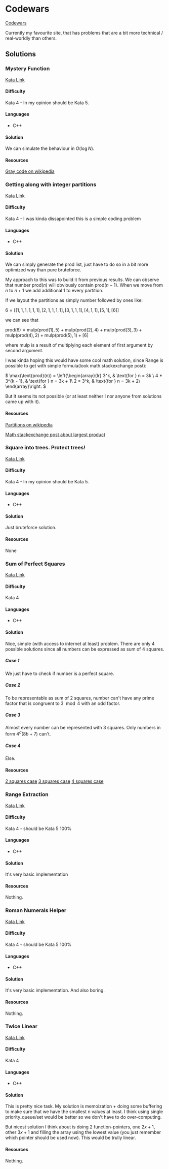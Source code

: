 # Codewars
[Codewars](https://www.codewars.com/dashboard)

Currently my favourite site, that has problems that are a bit more technical / real-worldly than others.

## Solutions
### Mystery Function
[Kata Link](https://www.codewars.com/kata/56b2abae51646a143400001d)

#### Difficulty
Kata 4 - In my opinion should be Kata 5.

#### Languages
* C++

#### Solution
We can simulate the behaviour in $O(\log{}N)$.

#### Resources
[Gray code on wikipedia](https://en.wikipedia.org/wiki/Gray_code)

### Getting along with integer partitions
[Kata Link](https://www.codewars.com/kata/55cf3b567fc0e02b0b00000b/cpp)

#### Difficulty
Kata 4  - I was kinda dissapointed this is a simple coding problem

#### Languages
* C++

#### Solution
We can simply generate the prod list, just have to do so in a bit more optimized way than pure bruteforce.

My approach to this was to build it from previous results. We can observe that number $\text{prod}(n)$ will obviously contain $\text{prod}(n - 1)$. When we move from $n$ to $n + 1$ we add additional 1 to every partition. 

If we layout the partitions as simply number followed by ones like: 

$6 = [[1, 1, 1, 1, 1, 1], [2, 1, 1, 1, 1], [3, 1, 1, 1], [4, 1, 1], [5, 1], [6]]$

we can see that

$\text{prod}(6) = \text{mulp}(\text{prod}(1), 5) + \text{mulp}(\text{prod}(2), 4) + \text{mulp}(\text{prod}(3), 3) + \text{mulp}(\text{prod}(4), 2) + \text{mulp}(\text{prod}(5), 1) + [6]$

where $\text{mulp}$ is a result of multiplying each element of first argument by second argument.

I was kinda hoping this would have some cool math solution, since Range is possible to get with simple formula(look math.stackexchange post):

$
    \max(\text{prod}(n)) = \left\{\begin{array}{lr}
        3^k, & \text{for } n = 3k \\
        4 * 3^{k - 1}, & \text{for } n = 3k + 1\\
        2 * 3^k, & \text{for } n = 3k + 2\\
        \end{array}\right.
$

But It seems its not possible (or at least neither I nor anyone from solutions came up with it).

#### Resources
[Partitions on wikipedia](https://en.wikipedia.org/wiki/Integer_partition)

[Math stackexchange post about largest product](https://math.stackexchange.com/questions/1760268/partitions-of-a-number-with-greatest-product)

### Square into trees. Protect trees!
[Kata Link](https://www.codewars.com/kata/54eb33e5bc1a25440d000891/cpp)

#### Difficulty
Kata 4 - In my opinion should be Kata 5.

#### Languages
* C++

#### Solution
Just bruteforce solution.

#### Resources
None

### Sum of Perfect Squares
[Kata Link](https://www.codewars.com/kata/5a3af5b1ee1aaeabfe000084/cpp)

#### Difficulty
Kata 4 

#### Languages
* C++

#### Solution
Nice, simple (with access to internet at least) problem. There are only 4 possible solutions since all numbers can be expressed as sum of 4 squares.

##### Case 1
We just have to check if number is a perfect square.

##### Case 2
To be representable as sum of 2 squares, number can't have any prime factor that is congruent to $3 \mod 4$ with an odd factor.

##### Case 3
Almost every number can be represented with 3 squares. Only numbers in form $4^a(8b + 7)$ can't.

##### Case 4
Else.

#### Resources
[2 squares case](https://en.wikipedia.org/wiki/Sum_of_two_squares_theorem)
[3 squares case](https://en.wikipedia.org/wiki/Legendre%27s_three-square_theorem)
[4 squares case](https://en.wikipedia.org/wiki/Lagrange%27s_four-square_theorem)

### Range Extraction
[Kata Link](https://www.codewars.com/kata/51ba717bb08c1cd60f00002f/cpp)

#### Difficulty
Kata 4 - should be Kata 5 100%

#### Languages
* C++

#### Solution
It's very basic implementation

#### Resources
Nothing.

### Roman Numerals Helper
[Kata Link](https://www.codewars.com/kata/51b66044bce5799a7f000003/cpp)

#### Difficulty
Kata 4 - should be Kata 5 100%

#### Languages
* C++

#### Solution
It's very basic implementation. And also boring.

#### Resources
Nothing.

### Twice Linear
[Kata Link](https://www.codewars.com/kata/5672682212c8ecf83e000050/cpp)

#### Difficulty
Kata 4 

#### Languages
* C++

#### Solution
This is pretty nice task. My solution is memoization + doing some buffering to make sure that we have the smallest n values at least. I think using single priority_queue/set would be better so we don't have to do over-computing. 

But nicest solution I think about is doing 2 function-pointers, one $2x + 1$, other $3x + 1$ and filling the array using the lowest value (you just remember which pointer should be used now). This would be trully linear.

#### Resources
Nothing.
